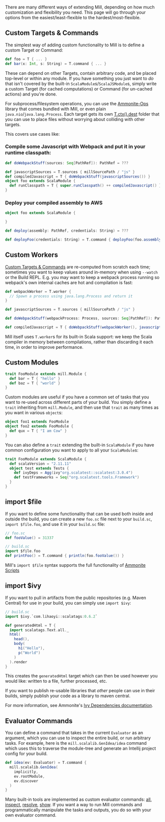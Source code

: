 There are many different ways of extending Mill, depending on how much
customization and flexibility you need. This page will go through your options
from the easiest/least-flexible to the hardest/most-flexible.

## Custom Targets & Commands

The simplest way of adding custom functionality to Mill is to define a custom
Target or Command:

```scala
def foo = T { ... }
def bar(x: Int, s: String) = T.command { ... }
```

These can depend on other Targets, contain arbitrary code, and be placed
top-level or within any module. If you have something you just want to *do* that
isn't covered by the built-in `ScalaModule`s/`ScalaJSModule`s, simply write a
custom Target (for cached computations) or Command (for un-cached actions) and
you're done.

For subprocess/filesystem operations, you can use the
[Ammonite-Ops](http://ammonite.io/#Ammonite-Ops) library that comes bundled with
Mill, or even plain `java.nio`/`java.lang.Process`. Each target gets its own
[T.ctx().dest](http://www.lihaoyi.com/mill/page/tasks#millutilctxdestctx) folder
that you can use to place files without worrying about colliding with other
targets.

This covers use cases like:

### Compile some Javascript with Webpack and put it in your runtime classpath:

```scala
def doWebpackStuff(sources: Seq[PathRef]): PathRef = ???

def javascriptSources = T.sources { millSourcePath / "js" }
def compiledJavascript = T { doWebpackStuff(javascriptSources()) }  
object foo extends ScalaModule {
  def runClasspath = T { super.runClasspath() ++ compiledJavascript() }
}
```

### Deploy your compiled assembly to AWS

```scala
object foo extends ScalaModule {

}

def deploy(assembly: PathRef, credentials: String) = ???

def deployFoo(credentials: String) = T.command { deployFoo(foo.assembly()) }
```


## Custom Workers

[Custom Targets & Commands](#custom-targets--commands) are re-computed from
scratch each time; sometimes you want to keep values around in-memory when using
`--watch` or the Build REPL. E.g. you may want to keep a webpack process running
so webpack's own internal caches are hot and compilation is fast:

```scala
def webpackWorker = T.worker {
  // Spawn a process using java.lang.Process and return it
}

def javascriptSources = T.sources { millSourcePath / "js" }

def doWebpackStuff(webpackProcess: Process, sources: Seq[PathRef]): PathRef = ???

def compiledJavascript = T { doWebpackStuff(webpackWorker(), javascriptSources()) }
```

Mill itself uses `T.worker`s for its built-in Scala support: we keep the Scala
compiler in memory between compilations, rather than discarding it each time, in
order to improve performance.

## Custom Modules

```scala
trait FooModule extends mill.Module {
  def bar = T { "hello" }
  def baz = T { "world" }
}
```

Custom modules are useful if you have a common set of tasks that you want to
re-used across different parts of your build. You simply define a `trait`
inheriting from `mill.Module`, and then use that `trait` as many times as you
want in various `object`s:

```scala
object foo1 extends FooModule
object foo2 extends FooModule {
  def qux = T { "I am Cow" }
}  
```

You can also define a `trait` extending the built-in `ScalaModule` if you have
common configuration you want to apply to all your `ScalaModule`s:

```scala
trait FooModule extends ScalaModule {
  def scalaVersion = "2.11.11"
  object test extends Tests {
    def ivyDeps = Agg(ivy"org.scalatest::scalatest:3.0.4")
    def testFrameworks = Seq("org.scalatest.tools.Framework")
  }
}
```

## import $file

If you want to define some functionality that can be used both inside and
outside the build, you can create a new `foo.sc` file next to your `build.sc`,
`import $file.foo`, and use it in your `build.sc` file:

```scala
// foo.sc
def fooValue() = 31337 
```
```scala
// build.sc
import $file.foo
def printFoo() = T.command { println(foo.fooValue()) }
```

Mill's `import $file` syntax supports the full functionality of
[Ammonite Scripts](http://ammonite.io/#ScalaScripts)

## import $ivy

If you want to pull in artifacts from the public repositories (e.g. Maven
Central) for use in your build, you can simply use `import $ivy`:

```scala
// build.sc
import $ivy.`com.lihaoyi::scalatags:0.6.2`

def generatedHtml = T {
  import scalatags.Text.all._
  html(
    head(),
    body(
      h1("Hello"),
      p("World")
    )
  ).render  
}
```

This creates the `generatedHtml` target which can then be used however you would
like: written to a file, further processed, etc.

If you want to publish re-usable libraries that *other* people can use in their
builds, simply publish your code as a library to maven central.

For more information, see Ammonite's
[Ivy Dependencies documentation](http://ammonite.io/#import$ivy).

## Evaluator Commands

You can define a command that takes in the current `Evaluator` as an argument,
which you can use to inspect the entire build, or run arbitrary tasks. For
example, here is the `mill.scalalib.GenIdea/idea` command which uses this to
traverse the module-tree and generate an Intellij project config for your build.

```scala
def idea(ev: Evaluator) = T.command {
  mill.scalalib.GenIdea(
    implicitly,
    ev.rootModule,
    ev.discover
  )
}
```

Many built-in tools are implemented as custom evaluator commands:
[all](intro.html#all), [inspect](intro.html#inspect),
[resolve](intro.html#resolve), [show](intro.html#show). If you want a way to run Mill
commands and programmatically manipulate the tasks and outputs, you do so with
your own evaluator command.
